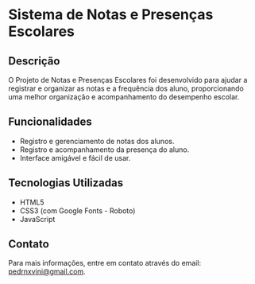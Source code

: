 # Sistema de Notas e Presenças Escolares

## Descrição
O Projeto de Notas e Presenças Escolares foi desenvolvido para ajudar a registrar e organizar as notas e a frequência dos aluno, proporcionando uma melhor organização e acompanhamento do desempenho escolar.

## Funcionalidades
- Registro e gerenciamento de notas dos alunos.
- Registro e acompanhamento da presença do aluno.
- Interface amigável e fácil de usar.

## Tecnologias Utilizadas
- HTML5
- CSS3 (com Google Fonts - Roboto)
- JavaScript


## Contato
Para mais informações, entre em contato através do email: [pedrnxvini@gmail.com](https://github.com/PedroVinicins).
